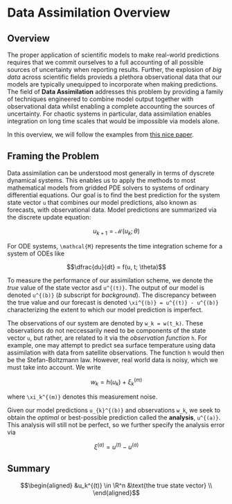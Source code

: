 # Data Assimilation Overview

## Overview

The proper application of scientific models to make real-world predictions requires that we commit ourselves to a full accounting of all possible sources of uncertainty when reporting results. Further, the explosion of *big data* across scientific fields provieds a plethora observational data that our models are typically unequipped to incorporate when making predictions. The field of **Data Assimilation** addresses this problem by providing a family of techniques engineered to combine model output together with observational data whilst enabling a complete accounting the sources of uncertainty. For chaotic systems in particular, data assimilation enables integration on long time scales that would be impossible via models alone. 


In this overview, we will follow the examples from [this nice paper](https://www.mdpi.com/2311-5521/5/4/225/htm). 

## Framing the Problem
Data assimilation can be understood most generally in terms of dyscrete dynamical systems. This enables us to apply the methods to most mathematical models from gridded PDE solvers to systems of ordinary differential equations. Our goal is to find the best prediction for the system state vector ``u`` that combines our model predictions, also known as forecasts, with observational data. Model predictions are summarized via the discrete update equation: 

```math
u_{k+1} = \mathcal{M}(u_k; \theta)
```

For ODE systems, ``\mathcal{M}`` represents the time integration scheme for a system of ODEs like 

```math
\dfrac{du}{dt} = f(u, t; \theta)
```

To measure the performance of our assimilation scheme, we denote the *true* value of the state vector asd ``u^{(t)}``. The output of our model is denoted ``u^{(b)}`` (*b* subscript for *background*). The discrepancy between the true value and our forecast is denoted ``\xi^{(b)} = u^{(t)} - u^{(b)}`` characterizing the extent to which our model prediction is imperfect. 

The observations of our system are denoted by ``w_k = w(t_k)``. These observations do not neccessarily need to be components of the state vector ``u``, but rather, are related to it via the *observation function* ``h``. For example, one may attempt to predict sea surface temperature using data assimilation with data from satellite observations. The function ``h`` would then be the Stefan-Boltzmann law. However, real world data is noisy, which we must take into account. We write 
```math
w_k = h(u_k) + \xi_k^{(m)}
```
where ``\xi_k^{(m)}`` denotes this measurement noise. 


Given our model predictions ``u_{k}^{(b)}`` and observations ``w_k``, we seek to obtain the *optimal* or best-possible prediction called the **analysis**, ``u^{(a)}``. This analysis will still not be perfect, so we further specify the analysis error via 
```math
\xi^{(a)} = u^{(t)} - u^{(a)}
```

## Summary
```math
\begin{aligned}
    &u_k^{(t)} \in \R^n &\text{the true state vector} \\
\end{aligned}
```

<!-- ## Summary  -->

<!-- ```math -->
<!-- \begin{aligned} -->
<!--     &u_k^{(t)} \in \R^n &\text{the true state vector} \\  -->
<!--     $u_k^{(b)} \in \R^n &\text{the k^{th} model forecast} \\  -->
<!--     $u_k^{(a)} \in \R^n &\text{the analysis} \\  -->
<!--     $w_k \in \R^m &\text{the k^{th} observation vector} \\  -->
<!--     $\xi^{(b)} \in \R^n &\text{the model forecast error}\\ -->
<!--     $\xi^{(m)} \in \R^m &\text{the observation noise vector}\\  -->
<!--     $\xi^{(a)} \in \R^n &\text{the analysis error}\\ -->
<!--     $\mathcal{M}:\R^n\to\R^n &\text{the model update function}\\ -->
<!--     $f:\R^n\to\R^n &\text{differential equation model}\\  -->
<!--     $h:\R^n\to\R^m  &\text{observation function} -->
<!-- \end{aligned} -->
<!-- ``` -->

<!-- ## Assumptions -->
<!-- To make possible the derivation of a *unique* analysis ``u^{(a)}``, the following assumptions are in order.  -->

<!-- ```math -->
<!-- \begin{aligned} -->
<!--     &\E[\xi_k^{(b)}] = 0 & &\E[\xi_k^{(b)}(\xi_j^{(b)})^T] = 0 \text{ for } k\neq j\\ -->
<!--     &\E[\xi_k^{(m)}] = 0 & &\E[\xi_k^{(m)}(\xi_j^{(m)})^T] = 0 \text{ for } k\neq j\\ -->
<!--     &\E[\xi_k^{(b)}(u_0)^T] = 0 & &\E[\xi_k^{(m)}(u_0)^T] = 0\\ -->
<!--     &\E[\xi_k^{(b)}\xi_j^{(m)}] = 0 & &  -->
<!-- \end{aligned} -->
<!-- ``` -->

<!-- We also define the error covariance matrices -->

<!-- ```math -->
<!-- \begin{aligned} -->
<!--     Q_k &:= \E[\xi_k^{(b)}(\xi_k^{(b)})^T] \\ -->
<!--     R_k &:= \E[\xi_k^{(m)}(\xi_k^{(m)})^T] -->
<!-- \end{aligned} -->
<!-- ``` -->

<!-- which we will use in our consideration of the final error of our analysis. -->
